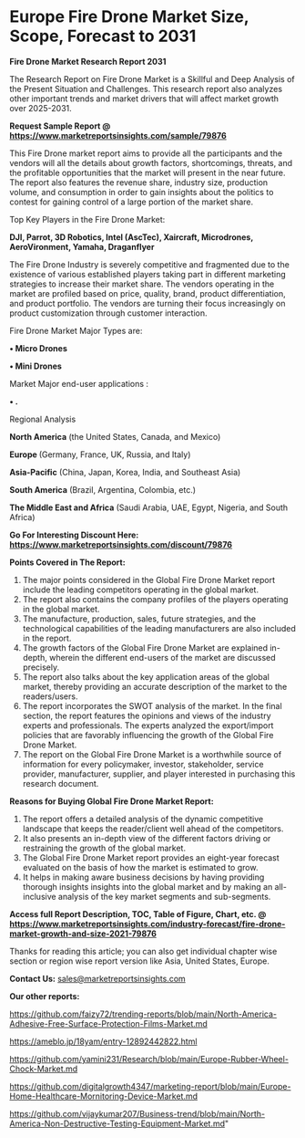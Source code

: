 # Europe Fire Drone Market Size, Scope, Forecast to 2031

<strong>Fire Drone Market Research Report 2031</strong>

The Research Report on Fire Drone Market is a Skillful and Deep Analysis of the Present Situation and Challenges. This research report also analyzes other important trends and market drivers that will affect market growth over 2025-2031.

<strong>Request Sample Report @ <a href=https://www.marketreportsinsights.com/sample/79876>https://www.marketreportsinsights.com/sample/79876</a></strong>

This Fire Drone market report aims to provide all the participants and the vendors will all the details about growth factors, shortcomings, threats, and the profitable opportunities that the market will present in the near future. The report also features the revenue share, industry size, production volume, and consumption in order to gain insights about the politics to contest for gaining control of a large portion of the market share.

Top Key Players in the Fire Drone Market:

<strong>DJI, Parrot, 3D Robotics, Intel (AscTec), Xaircraft, Microdrones, AeroVironment, Yamaha, Draganflyer</strong>

The Fire Drone Industry is severely competitive and fragmented due to the existence of various established players taking part in different marketing strategies to increase their market share. The vendors operating in the market are profiled based on price, quality, brand, product differentiation, and product portfolio. The vendors are turning their focus increasingly on product customization through customer interaction.

Fire Drone Market Major Types are:

<strong>• Micro Drones

• Mini Drones</strong>

Market Major end-user applications :

<strong>• .</strong>

Regional Analysis

</u><strong><b>North America</b></strong> (the United States, Canada, and Mexico)

<strong><b>Europe </b></strong>(Germany, France, UK, Russia, and Italy)

<strong><b>Asia-Pacific</b></strong> (China, Japan, Korea, India, and Southeast Asia)

<strong><b>South America</b></strong> (Brazil, Argentina, Colombia, etc.)

<strong><b>The Middle East and Africa</b></strong> (Saudi Arabia, UAE, Egypt, Nigeria, and South Africa)

<strong>Go For Interesting Discount Here: <a href=https://www.marketreportsinsights.com/discount/79876>https://www.marketreportsinsights.com/discount/79876</a></strong>

<strong>Points Covered in The Report:</strong>
<ol>
  <li>The major points considered in the Global Fire Drone Market report include the leading competitors operating in the global market.</li>
  <li>The report also contains the company profiles of the players operating in the global market.</li>
  <li>The manufacture, production, sales, future strategies, and the technological capabilities of the leading manufacturers are also included in the report.</li>
  <li>The growth factors of the Global Fire Drone Market are explained in-depth, wherein the different end-users of the market are discussed precisely.</li>
  <li>The report also talks about the key application areas of the global market, thereby providing an accurate description of the market to the readers/users.</li>
  <li>The report incorporates the SWOT analysis of the market. In the final section, the report features the opinions and views of the industry experts and professionals. The experts analyzed the export/import policies that are favorably influencing the growth of the Global Fire Drone Market.</li>
  <li>The report on the Global Fire Drone Market is a worthwhile source of information for every policymaker, investor, stakeholder, service provider, manufacturer, supplier, and player interested in purchasing this research document.</li>
</ol>
<strong>Reasons for Buying Global Fire Drone Market Report:</strong>

<ol>
  <li>The report offers a detailed analysis of the dynamic competitive landscape that keeps the reader/client well ahead of the competitors.</li>
  <li>It also presents an in-depth view of the different factors driving or restraining the growth of the global market.</li>
  <li>The Global Fire Drone Market report provides an eight-year forecast evaluated on the basis of how the market is estimated to grow.</li>
  <li>It helps in making aware business decisions by having providing thorough insights insights into the global market and by making an all-inclusive analysis of the key market segments and sub-segments.</li>
</ol>
<strong>Access full Report Description, TOC, Table of Figure, Chart, etc. @ <a href=https://www.marketreportsinsights.com/industry-forecast/fire-drone-market-growth-and-size-2021-79876>https://www.marketreportsinsights.com/industry-forecast/fire-drone-market-growth-and-size-2021-79876</a></strong>


Thanks for reading this article; you can also get individual chapter wise section or region wise report version like Asia, United States, Europe.

<strong>Contact Us:</strong>
sales@marketreportsinsights.com

<strong>Our other reports:</strong>

<a href=https://github.com/faizy72/trending-reports/blob/main/North-America-Adhesive-Free-Surface-Protection-Films-Market.md>https://github.com/faizy72/trending-reports/blob/main/North-America-Adhesive-Free-Surface-Protection-Films-Market.md</a>

<a href=https://ameblo.jp/18yam/entry-12892442822.html>https://ameblo.jp/18yam/entry-12892442822.html</a>

<a href=https://github.com/yamini231/Research/blob/main/Europe-Rubber-Wheel-Chock-Market.md>https://github.com/yamini231/Research/blob/main/Europe-Rubber-Wheel-Chock-Market.md</a>

<a href=https://github.com/digitalgrowth4347/marketing-report/blob/main/Europe-Home-Healthcare-Mornitoring-Device-Market.md>https://github.com/digitalgrowth4347/marketing-report/blob/main/Europe-Home-Healthcare-Mornitoring-Device-Market.md</a>

<a href=https://github.com/vijaykumar207/Business-trend/blob/main/North-America-Non-Destructive-Testing-Equipment-Market.md>https://github.com/vijaykumar207/Business-trend/blob/main/North-America-Non-Destructive-Testing-Equipment-Market.md</a>"
